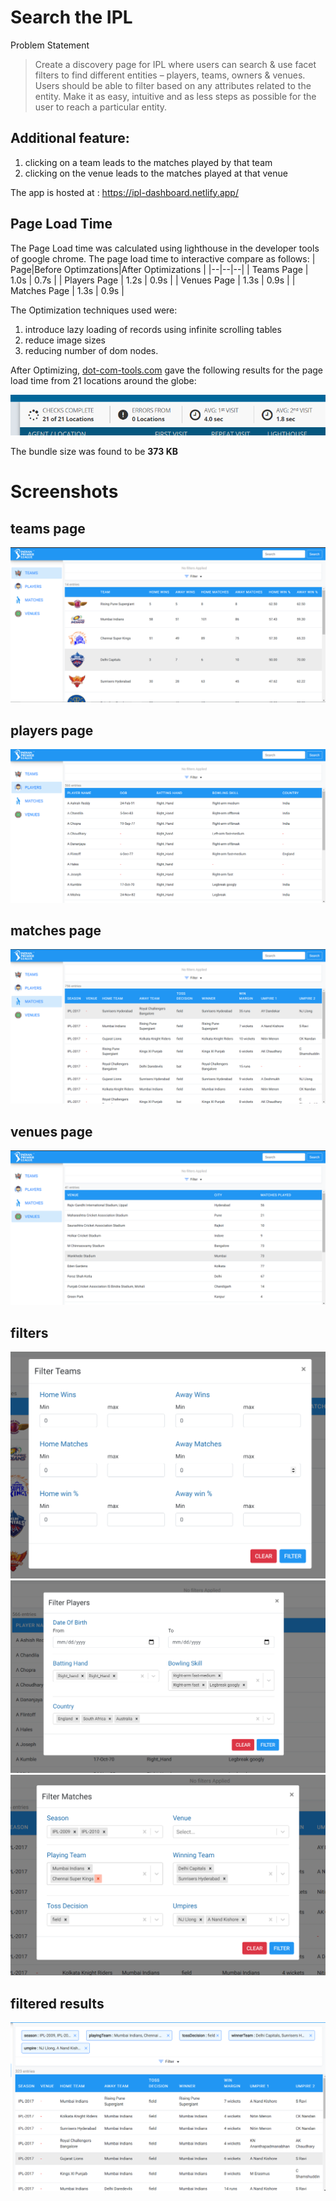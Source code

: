 # Search the IPL
Problem Statement
> Create a discovery page for IPL where users can search & use facet
> filters to find different entities – players, teams, owners & venues.
> Users should be able to filter based on any attributes related to the
> entity. Make it as easy, intuitive and as less steps as possible for
> the user to reach a particular entity.

## Additional feature:
1. clicking on a team leads to the matches played by that team
2. clicking on the venue leads to the matches played at that venue

The app is hosted at : https://ipl-dashboard.netlify.app/

## Page Load Time
The Page Load time was calculated using lighthouse in the developer tools of google chrome.
The page load time to interactive compare as follows:
| Page|Before Optimzations|After Optimizations  |
|--|--|--|
| Teams Page |  1.0s  | 0.7s |
| Players Page | 1.2s | 0.9s |
| Venues Page | 1.3s | 0.9s |
| Matches Page | 1.3s | 0.9s |

The Optimization techniques used were:

 1. introduce lazy loading of records using infinite scrolling tables
 2. reduce image sizes 
 3. reducing number of dom nodes.

After Optimizing, [dot-com-tools.com](https://www.dotcom-tools.com/website-speed-test.aspx) gave the following results for the page load time from 21 locations around the globe:

![](screenshots/load-times.png)

The bundle size was found to be **373 KB**


# Screenshots
## teams page
![](screenshots/ss1.png)

## players page 
![](screenshots/ss2.png)

## matches page 
![](screenshots/ss3.png)

## venues page
![](screenshots/ss4.png)

## filters
 ![](screenshots/ss5.png)
 ![](screenshots/ss6.png)
 ![](screenshots/ss7.png)

## filtered results
 ![](screenshots/ss8.png)





